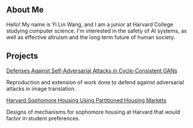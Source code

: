 ## About Me

Hello! My name is Yi Lin Wang, and I am a junior at Harvard College studying computer science. I'm interested in the safety of AI systems, as well as effective altruism and the long term future of human society.

## Projects

[Defenses Against Self-Adversarial Attacks in Cycle-Consistent GANs](https://github.com/yilin-wang/yilin-wang.github.io/blob/master/SelfAdversarialDefenses.pdf)

Reproduction and extension of work done to defend against adversarial attacks in image translation.

[Harvard Sophomore Housing Using Partitioned Housing Markets](https://github.com/yilin-wang/yilin-wang.github.io/blob/master/SophomoreHousing.pdf)

Designs of mechanisms for sophomore housing at Harvard that would factor in student preferences.
